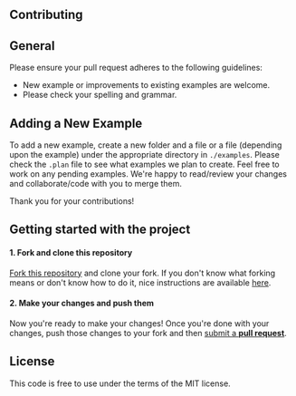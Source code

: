 ## Contributing

## General
Please ensure your pull request adheres to the following guidelines:

* New example or improvements to existing examples are welcome.
* Please check your spelling and grammar.

## Adding a New Example
To add a new example, create a new folder and a file or a file (depending upon the example) under the appropriate directory in `./examples`. Please check the `.plan` file to see what examples we plan to create. Feel free to work on any pending examples. We're happy to read/review your changes and collaborate/code with you to merge them.

Thank you for your contributions!

## Getting started with the project

#### 1. Fork and clone this repository

[Fork this repository](https://github.com/v-community/v_by_example/fork) and clone your fork. If you don't know what forking means or don't know how to do it, nice instructions are available [here](https://help.github.com/articles/fork-a-repo/).

#### 2. Make your changes and push them

Now you're ready to make your changes! Once you're done with your changes, push those changes to your fork and then [submit a **pull request**](https://help.github.com/articles/using-pull-requests/).

## License

This code is free to use under the terms of the MIT license.
